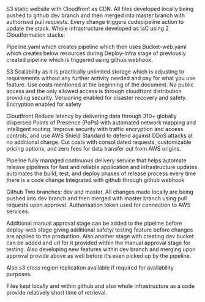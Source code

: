 


S3 static website with Cloudfront as CDN.
All files developed locally being pushed to github dev branch and then merged into master branch with authorised pull requests. Every change triggers codepipeline action to update the stack.
Whole infrastructure developed as IaC using 2 Cloudformation stacks:

Pipeline.yaml which creates pipeline which then uses Bucket-web.yaml which creates below resources during Deploy-Infra stage of previously created pipeline which is triggered using github webhook.




	

S3
Scalability as it is practically unlimited storage which is adjusting to requirements without any further activity needed and pay for what you use feature. Use costs mentioned at the beginning of the document. 
No public access and the only allowed access is through cloudfront distribution providing security.
Versioning enabled for disaster recovery and safety.
Encryption enabled for safety

Cloudfront 
Reduce latency by delivering data through 310+ globally dispersed Points of Presence (PoPs) with automated network mapping and intelligent routing.
Improve security with traffic encryption and access controls, and use AWS Shield Standard to defend against DDoS attacks at no additional charge.
Cut costs with consolidated requests, customizable pricing options, and zero fees for data transfer out from AWS origins.

Pipeline
fully managed continuous delivery service that helps automate release pipelines for fast and reliable application and infrastructure updates.
automates the build, test, and deploy phases of release process every time there is a code change
Integrated with github through github webhook 


Github
Two branches: dev and master. All changes made locally are being pushed into dev branch and then merged with master branch using pull requests upon approval.
Authorisation token used for connection to AWS services.




Additional manual approval stage can be added to the pipeline before deploy-web stage giving additional safety/ testing feature before changes are applied to the production.
Also another stage with creating dev bucket can be added and url for it provided within the manual approval stage for testing. Also developing new features within dev branch and merging upon approval provide above as well before it’s even picked up by the pipeline.

Also s3 cross region replication available if required for availability purposes.

Files kept locally and within github and also whole infrastructure as a code provide relatively short time of retrieval.  






